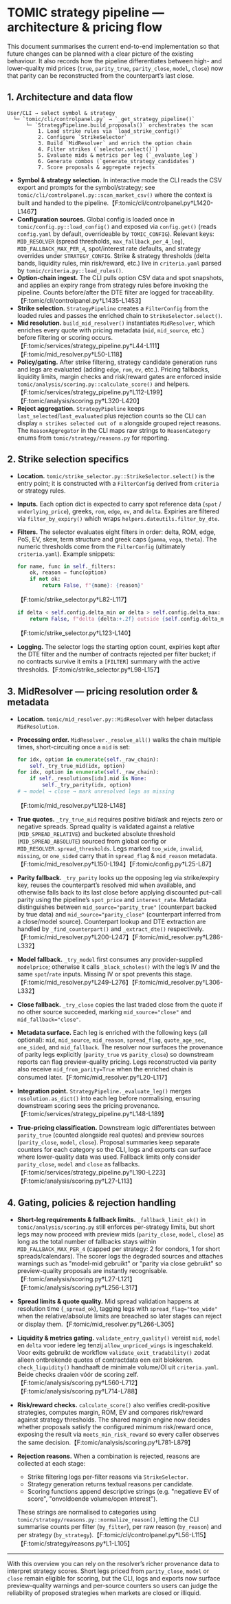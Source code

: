 # TOMIC strategy pipeline — architecture & pricing flow

This document summarises the current end-to-end implementation so that future
changes can be planned with a clear picture of the existing behaviour. It also
records how the pipeline differentiates between high- and lower-quality mid
prices (`true`, `parity_true`, `parity_close`, `model`, `close`) now that parity
can be reconstructed from the counterpart’s last close.

## 1. Architecture and data flow

```
User/CLI → select symbol & strategy
  └─ `tomic/cli/controlpanel.py` → `_get_strategy_pipeline()`
      └─ `StrategyPipeline.build_proposals()` orchestrates the scan
          1. Load strike rules via `load_strike_config()`
          2. Configure `StrikeSelector`
          3. Build `MidResolver` and enrich the option chain
          4. Filter strikes (`selector.select()`)
          5. Evaluate mids & metrics per leg (`_evaluate_leg`)
          6. Generate combos (`generate_strategy_candidates`)
          7. Score proposals & aggregate rejects
```

* **Symbol & strategy selection.** In interactive mode the CLI reads the CSV
  export and prompts for the symbol/strategy; see
  `tomic/cli/controlpanel.py::scan_market_csv()` where the context is built and
  handed to the pipeline.【F:tomic/cli/controlpanel.py†L1420-L1467】
* **Configuration sources.** Global config is loaded once in
  `tomic/config.py::load_config()` and exposed via `config.get()` (reads
  `config.yaml` by default, overrideable by `TOMIC_CONFIG`). Relevant keys:
  `MID_RESOLVER` (spread thresholds, `max_fallback_per_4_leg`),
  `MID_FALLBACK_MAX_PER_4`, spot/interest rate defaults, and strategy overrides
  under `STRATEGY_CONFIG`. Strike & strategy thresholds (delta bands, liquidity
  rules, min risk/reward, etc.) live in `criteria.yaml` parsed by
  `tomic/criteria.py::load_rules()`.
* **Option-chain ingest.** The CLI pulls option CSV data and spot snapshots, and
  applies an expiry range from strategy rules before invoking the pipeline.
  Counts before/after the DTE filter are logged for traceability.【F:tomic/cli/controlpanel.py†L1435-L1453】
* **Strike selection.** `StrategyPipeline` creates a `FilterConfig` from the
  loaded rules and passes the enriched chain to `StrikeSelector.select()`.
* **Mid resolution.** `build_mid_resolver()` instantiates `MidResolver`, which
  enriches every quote with pricing metadata (`mid`, `mid_source`, etc.) before
  filtering or scoring occurs.【F:tomic/services/strategy_pipeline.py†L44-L111】【F:tomic/mid_resolver.py†L50-L118】
* **Policy/gating.** After strike filtering, strategy candidate generation runs
  and legs are evaluated (adding `edge`, `rom`, `ev`, etc.). Pricing fallbacks,
  liquidity limits, margin checks and risk/reward gates are enforced inside
  `tomic/analysis/scoring.py::calculate_score()` and helpers.【F:tomic/services/strategy_pipeline.py†L112-L199】【F:tomic/analysis/scoring.py†L320-L420】
* **Reject aggregation.** `StrategyPipeline` keeps `last_selected`/`last_evaluated`
  plus rejection counts so the CLI can display `n strikes selected out of m`
  alongside grouped reject reasons. The `ReasonAggregator` in the CLI maps raw
  strings to `ReasonCategory` enums from `tomic/strategy/reasons.py` for
  reporting.

## 2. Strike selection specifics

* **Location.** `tomic/strike_selector.py::StrikeSelector.select()` is the entry
  point; it is constructed with a `FilterConfig` derived from `criteria` or
  strategy rules.
* **Inputs.** Each option dict is expected to carry spot reference data (`spot`
  / `underlying_price`), greeks, `rom`, `edge`, `ev`, and `delta`. Expiries are
  filtered via `filter_by_expiry()` which wraps `helpers.dateutils.filter_by_dte`.
* **Filters.** The selector evaluates eight filters in order: delta, ROM, edge,
  PoS, EV, skew, term structure and greek caps (`gamma`, `vega`, `theta`). The
  numeric thresholds come from the `FilterConfig` (ultimately `criteria.yaml`).
  Example snippets:

  ```python
  for name, func in self._filters:
      ok, reason = func(option)
      if not ok:
          return False, f"{name}: {reason}"
  ```
  【F:tomic/strike_selector.py†L82-L117】

  ```python
  if delta < self.config.delta_min or delta > self.config.delta_max:
      return False, f"delta {delta:+.2f} outside {self.config.delta_min}..{self.config.delta_max}"
  ```
  【F:tomic/strike_selector.py†L123-L140】

* **Logging.** The selector logs the starting option count, expiries kept after
  the DTE filter and the number of contracts rejected per filter bucket; if no
  contracts survive it emits a `[FILTER]` summary with the active thresholds.【F:tomic/strike_selector.py†L98-L157】

## 3. MidResolver — pricing resolution order & metadata

* **Location.** `tomic/mid_resolver.py::MidResolver` with helper dataclass
  `MidResolution`.
* **Processing order.** `MidResolver._resolve_all()` walks the chain multiple
  times, short-circuiting once a `mid` is set:

  ```python
  for idx, option in enumerate(self._raw_chain):
      self._try_true_mid(idx, option)
  for idx, option in enumerate(self._raw_chain):
      if self._resolutions[idx].mid is None:
          self._try_parity(idx, option)
  # → model → close → mark unresolved legs as missing
  ```
  【F:tomic/mid_resolver.py†L128-L148】

* **True quotes.** `_try_true_mid` requires positive bid/ask and rejects zero or
  negative spreads. Spread quality is validated against a relative (`MID_SPREAD_RELATIVE`)
  and bucketed absolute threshold (`MID_SPREAD_ABSOLUTE`) sourced from global
  config or `MID_RESOLVER.spread_thresholds`. Legs marked `too_wide`, `invalid`,
  `missing`, or `one_sided` carry that in `spread_flag` & `mid_reason` metadata.【F:tomic/mid_resolver.py†L150-L194】【F:tomic/config.py†L25-L87】
* **Parity fallback.** `_try_parity` looks up the opposing leg via strike/expiry
  key, reuses the counterpart’s resolved mid when available, and otherwise falls
  back to its last close before applying discounted put–call parity using the
  pipeline’s `spot_price` and `interest_rate`. Metadata distinguishes between
  `mid_source="parity_true"` (counterpart backed by true data) and
  `mid_source="parity_close"` (counterpart inferred from a close/model source).
  Counterpart lookup and DTE extraction are handled by `_find_counterpart()` and
  `_extract_dte()` respectively.【F:tomic/mid_resolver.py†L200-L247】【F:tomic/mid_resolver.py†L286-L332】
* **Model fallback.** `_try_model` first consumes any provider-supplied
  `modelprice`; otherwise it calls `_black_scholes()` with the leg’s IV and the
  same `spot`/`rate` inputs. Missing IV or spot prevents this stage.【F:tomic/mid_resolver.py†L249-L276】【F:tomic/mid_resolver.py†L306-L332】
* **Close fallback.** `_try_close` copies the last traded close from the quote if
  no other source succeeded, marking `mid_source="close"` and `mid_fallback="close"`.
* **Metadata surface.** Each leg is enriched with the following keys (all
  optional): `mid`, `mid_source`, `mid_reason`, `spread_flag`, `quote_age_sec`,
  `one_sided`, and `mid_fallback`. The resolver now surfaces the provenance of
  parity legs explicitly (`parity_true` vs `parity_close`) so downstream reports
  can flag preview-quality pricing. Legs reconstructed via parity also receive
  `mid_from_parity=True` when the enriched chain is consumed later.【F:tomic/mid_resolver.py†L20-L117】
* **Integration point.** `StrategyPipeline._evaluate_leg()` merges
  `resolution.as_dict()` into each leg before normalising, ensuring downstream
  scoring sees the pricing provenance.【F:tomic/services/strategy_pipeline.py†L148-L189】
* **True-pricing classification.** Downstream logic differentiates between
  `parity_true` (counted alongside real quotes) and preview sources
  (`parity_close`, `model`, `close`). Proposal summaries keep separate counters
  for each category so the CLI, logs and exports can surface where lower-quality
  data was used. Fallback limits only consider `parity_close`, `model` and
  `close` as fallbacks.【F:tomic/services/strategy_pipeline.py†L190-L223】【F:tomic/analysis/scoring.py†L27-L113】

## 4. Gating, policies & rejection handling

* **Short-leg requirements & fallback limits.** `_fallback_limit_ok()` in
  `tomic/analysis/scoring.py` still enforces per-strategy limits, but short legs
  may now proceed with preview mids (`parity_close`, `model`, `close`) as long as
  the total number of fallbacks stays within `MID_FALLBACK_MAX_PER_4` (capped per
  strategy: 2 for condors, 1 for short spreads/calendars). The scorer logs the
  degraded sources and attaches warnings such as "model-mid gebruikt" or
  "parity via close gebruikt" so preview-quality proposals are instantly
  recognisable.【F:tomic/analysis/scoring.py†L27-L121】【F:tomic/analysis/scoring.py†L256-L317】

* **Spread limits & quote quality.** Mid spread validation happens at resolution
  time (`_spread_ok`), tagging legs with `spread_flag="too_wide"` when the
  relative/absolute limits are breached so later stages can reject or display
  them.【F:tomic/mid_resolver.py†L266-L305】
* **Liquidity & metrics gating.** `validate_entry_quality()` vereist `mid`,
  `model` en `delta` voor iedere leg tenzij `allow_unpriced_wings` is ingeschakeld.
  Voor exits gebruikt de workflow `validate_exit_tradability()` zodat alleen
  ontbrekende quotes of contractdata een exit blokkeren. `check_liquidity()`
  handhaaft de minimale volume/OI uit `criteria.yaml`. Beide checks draaien vóór
  de scoring zelf.【F:tomic/analysis/scoring.py†L560-L712】【F:tomic/analysis/scoring.py†L714-L788】
* **Risk/reward checks.** `calculate_score()` also verifies credit-positive
  strategies, computes margin, ROM, EV and compares risk/reward against strategy
  thresholds. The shared margin engine now decides whether proposals satisfy the
  configured minimum risk/reward once, exposing the result via
  `meets_min_risk_reward` so every caller observes the same decision.【F:tomic/analysis/scoring.py†L781-L879】
* **Rejection reasons.** When a combination is rejected, reasons are collected at
  each stage:
  * Strike filtering logs per-filter reasons via `StrikeSelector`.
  * Strategy generation returns textual reasons per candidate.
  * Scoring functions append descriptive strings (e.g. "negatieve EV of score",
    "onvoldoende volume/open interest").

  These strings are normalised to categories using
  `tomic/strategy/reasons.py::normalize_reason()`, letting the CLI summarise
  counts per filter (`by_filter`), per raw reason (`by_reason`) and per strategy
  (`by_strategy`).【F:tomic/cli/controlpanel.py†L56-L115】【F:tomic/strategy/reasons.py†L1-L105】

---

With this overview you can rely on the resolver’s richer provenance data to
interpret strategy scores. Short legs priced from `parity_close`, `model` or
`close` remain eligible for scoring, but the CLI, logs and exports now surface
preview-quality warnings and per-source counters so users can judge the
reliability of proposed strategies when markets are closed or illiquid.
